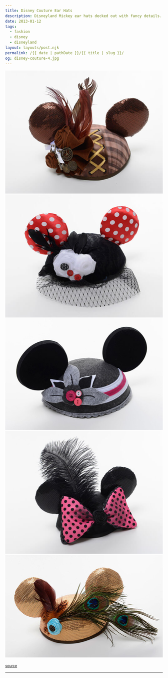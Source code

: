 ```yaml
---
title: Disney Couture Ear Hats
description: Disneyland Mickey ear hats decked out with fancy details.
date: 2013-01-12
tags: 
  - fashion
  - disney
  - disneyland
layout: layouts/post.njk
permalink: /{{ date | pathDate }}/{{ title | slug }}/
og: disney-couture-4.jpg
---
```


![ear hat with brown sequins, gold lacing, feathers, and cloth roses](/img/disney-couture-5.jpg)![ear hat with red polka dot ears, white flowers, and mesh face veil](/img/disney-couture-1.jpg) ![hat with felt stripes and flower, button details](/img/disney-couture-2.jpg) ![ear hat with a big statement feather and pink and black polka dot bow](/img/disney-couture-3.jpg) ![gold sequins and peacock feather](/img/disney-couture-4.jpg)

<small class="footnotes"><a href="http://disneyparks.disney.go.com/blog/2013/01/five-new-disney-couture-ear-hats-kick-off-year-of-the-ear-at-disney-parks/">source</a></small>

---
